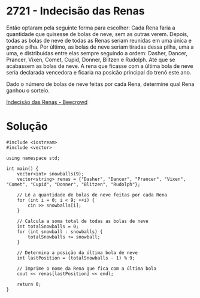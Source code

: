 # 2721 - Indecisão das Renas

Então optaram pela seguinte forma para escolher: Cada Rena faria a quantidade que quisesse de bolas de neve, sem as outras verem. Depois, todas as bolas de neve de todas as Renas seriam reunidas em uma única e grande pilha. Por último, as bolas de neve seriam tiradas dessa pilha, uma a uma, e distribuídas entre elas sempre seguindo a ordem: Dasher, Dancer, Prancer, Vixen, Comet, Cupid, Donner, Blitzen e Rudolph. Até que se acabassem as bolas de neve. A rena que ficasse com a última bola de neve seria declarada vencedora e ficaria na posicão principal do trenó este ano.

Dado o número de bolas de neve feitas por cada Rena, determine qual Rena ganhou o sorteio.

[Indecisão das Renas - Beecrowd](https://judge.beecrowd.com/pt/problems/view/2721)

# Solução

```
#include <iostream>
#include <vector>

using namespace std;

int main() {
    vector<int> snowballs(9);
    vector<string> renas = {"Dasher", "Dancer", "Prancer", "Vixen", "Comet", "Cupid", "Donner", "Blitzen", "Rudolph"};
    
    // Lê a quantidade de bolas de neve feitas por cada Rena
    for (int i = 0; i < 9; ++i) {
        cin >> snowballs[i];
    }
    
    // Calcula a soma total de todas as bolas de neve
    int totalSnowballs = 0;
    for (int snowball : snowballs) {
        totalSnowballs += snowball;
    }
    
    // Determina a posição da última bola de neve
    int lastPosition = (totalSnowballs - 1) % 9;
    
    // Imprime o nome da Rena que fica com a última bola
    cout << renas[lastPosition] << endl;
    
    return 0;
}
```
